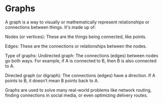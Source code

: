 # Graphs

A graph is a way to visually or mathematically represent relationships or connections between things. It's made up of:

Nodes (or vertices): 
These are the things being connected, like points.

Edges: 
These are the connections or relationships between the nodes.

Type of graphs:
Undirected graph: 
The connections (edges) between nodes go both ways. For example, if A is connected to B, then B is also connected to A.

Directed graph (or digraph): 
The connections (edges) have a direction. If A points to B, it doesn’t mean B points back to A.

Graphs are used to solve many real-world problems like network routing, finding connections in social media, or even optimizing delivery routes.
